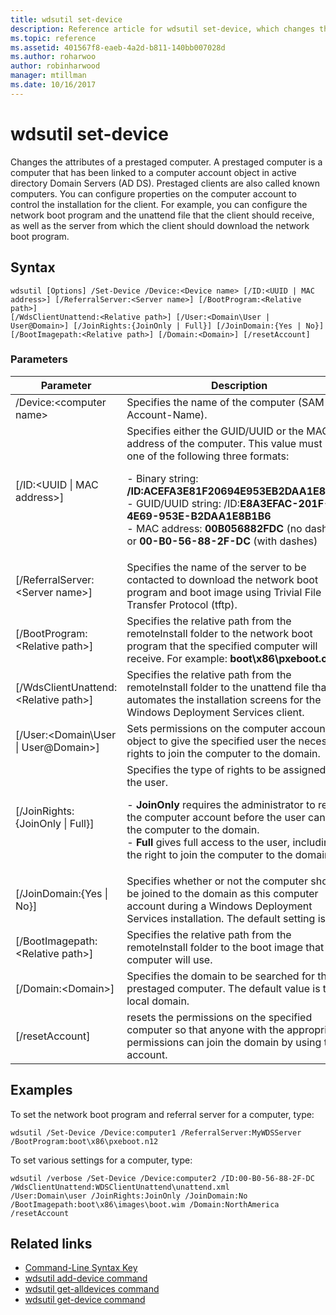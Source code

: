 ```yaml
---
title: wdsutil set-device
description: Reference article for wdsutil set-device, which changes the attributes of a prestaged computer.
ms.topic: reference
ms.assetid: 401567f8-eaeb-4a2d-b811-140bb007028d
ms.author: roharwoo
author: robinharwood
manager: mtillman
ms.date: 10/16/2017
---
```

# wdsutil set-device



Changes the attributes of a prestaged computer. A prestaged computer is a computer that has been linked to a computer account object in active directory Domain Servers (AD DS). Prestaged clients are also called known computers. You can configure properties on the computer account to control the installation for the client. For example, you can configure the network boot program and the unattend file that the client should receive, as well as the server from which the client should download the network boot program.

## Syntax
```
wdsutil [Options] /Set-Device /Device:<Device name> [/ID:<UUID | MAC address>] [/ReferralServer:<Server name>] [/BootProgram:<Relative path>]
[/WdsClientUnattend:<Relative path>] [/User:<Domain\User | User@Domain>] [/JoinRights:{JoinOnly | Full}] [/JoinDomain:{Yes | No}] [/BootImagepath:<Relative path>] [/Domain:<Domain>] [/resetAccount]
```
### Parameters

|Parameter|Description|
|-------|--------|
|/Device:\<computer name\>|Specifies the name of the computer (SAM-Account-Name).|
|[/ID:\<UUID \| MAC address\>]|Specifies either the GUID/UUID or the MAC address of the computer. This value must be in one of the following three formats:<p>-   Binary string: **/ID:ACEFA3E81F20694E953EB2DAA1E8B1B6**<br />-   GUID/UUID string: /ID:**E8A3EFAC-201F-4E69-953E-B2DAA1E8B1B6**<br />-   MAC address: **00B056882FDC** (no dashes) or **00-B0-56-88-2F-DC** (with dashes)|
|[/ReferralServer:\<Server name\>]|Specifies the name of the server to be contacted to download the network boot program and boot image using Trivial File Transfer Protocol (tftp).|
|[/BootProgram:\<Relative path\>]|Specifies the relative path from the remoteInstall folder to the network boot program that the specified computer will receive. For example: **boot\x86\pxeboot.com**|
|[/WdsClientUnattend:\<Relative path\>]|Specifies the relative path from the remoteInstall folder to the unattend file that automates the installation screens for the Windows Deployment Services client.|
|[/User:\<Domain\User \| User@Domain\>]|Sets permissions on the computer account object to give the specified user the necessary rights to join the computer to the domain.|
|[/JoinRights:{JoinOnly \| Full}]|Specifies the type of rights to be assigned to the user.<p>-   **JoinOnly** requires the administrator to reset the computer account before the user can join the computer to the domain.<br />-   **Full** gives full access to the user, including the right to join the computer to the domain.|
|[/JoinDomain:{Yes \| No}]|Specifies whether or not the computer should be joined to the domain as this computer account during a Windows Deployment Services installation. The default setting is **Yes**.|
|[/BootImagepath:\<Relative path\>]|Specifies the relative path from the remoteInstall folder to the boot image that the computer will use.|
|[/Domain:\<Domain\>]|Specifies the domain to be searched for the prestaged computer. The default value is the local domain.|
|[/resetAccount]|resets the permissions on the specified computer so that anyone with the appropriate permissions can join the domain by using this account.|

## Examples
To set the network boot program and referral server for a computer, type:
```
wdsutil /Set-Device /Device:computer1 /ReferralServer:MyWDSServer
/BootProgram:boot\x86\pxeboot.n12
```
To set various settings for a computer, type:
```
wdsutil /verbose /Set-Device /Device:computer2 /ID:00-B0-56-88-2F-DC /WdsClientUnattend:WDSClientUnattend\unattend.xml
/User:Domain\user /JoinRights:JoinOnly /JoinDomain:No /BootImagepath:boot\x86\images\boot.wim /Domain:NorthAmerica /resetAccount
```
## Related links
- [Command-Line Syntax Key](command-line-syntax-key.md)
- [wdsutil add-device command](wdsutil-add-device.md)
- [wdsutil get-alldevices command](wdsutil-get-alldevices.md)
- [wdsutil get-device command](wdsutil-get-device.md)
